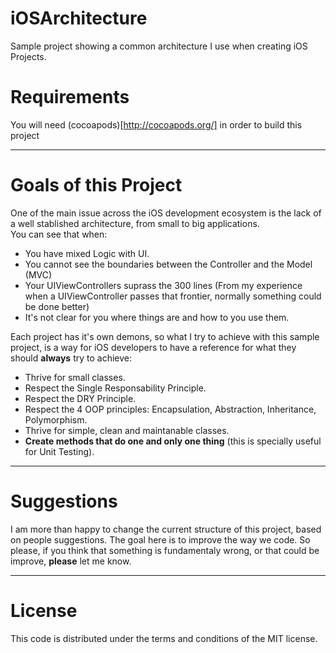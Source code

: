 iOSArchitecture
===============

Sample project showing a common architecture I use when creating iOS Projects.

Requirements
============

You will need (cocoapods)[http://cocoapods.org/] in order to build this project 

------------------------------------
Goals of this Project
====================================

One of the main issue across the iOS development ecosystem is the lack of a well stablished architecture, from small to big applications.  
You can see that when:

* You have mixed Logic with UI.
* You cannot see the boundaries between the Controller and the Model (MVC)
* Your UIViewControllers suprass the 300 lines (From my experience when a UIViewController passes that frontier, normally something could be done better)
* It's not clear for you where things are and how to you use them.

Each project has it's own demons, so what I try to achieve with this sample project, is a way for iOS developers to have a reference for what they should **always** try to achieve:

* Thrive for small classes.
* Respect the Single Responsability Principle.
* Respect the DRY Principle.
* Respect the 4 OOP principles: Encapsulation, Abstraction, Inheritance, Polymorphism.
* Thrive for simple, clean and maintanable classes.
* **Create methods that do one and only one thing** (this is specially useful for Unit Testing).

------------------------------------
Suggestions
====================================

I am more than happy to change the current structure of this project, based on people suggestions. The goal here is to improve the way we code.
So please, if you think that something is fundamentaly wrong, or that could be improve, **please** let me know.

-------
License
=======

This code is distributed under the terms and conditions of the MIT license. 
